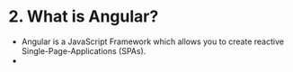 # 2. What is Angular?
- Angular is a JavaScript Framework which allows you to create reactive Single-Page-Applications (SPAs).
- 